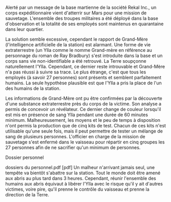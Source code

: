 Alerté par un message de la base martienne de la société Rekal Inc., un corps expéditionnaire vient d'atterrir sur Mars pour une mission de sauvetage. L'ensemble des troupes militaires a été déployé dans la base d'observation et la totalité de ses employés sont maintenus en quarantaine dans leur quartier.

La solution semble excessive, cependant le rapport de Grand-Mère (l'intelligence artificielle de la station) est alarmant. Une forme de vie extraterrestre (un Ylla comme le nomme Grand-mère en référence au personnage du roman de Ray Bradbury) s'est introduite dans la base et un corps sans vie non-identifiable a été retrouvé. La Terre soupçonne naturellement l'Ylla. Cependant, ce dernier reste introuvable et Grand-Mère n'a pas réussi à suivre sa trace. Le plus étrange, c'est que tous les employés (à savoir 27 personnes) sont présents et semblent parfaitement humains. La seule hypothèse plausible est que l'Ylla a pris la place de l'un des humains de la station.

Les informations de Grand-Mère ont pu être confirmées par la découverte d'une substance extraterrestre près du corps de la victime. Son analyse a permis de concevoir un révélateur. Ce dernier change de couleur lorsqu'il est mis en présence de sang Ylla pendant une durée de 60 minutes minimum. Malheureusement, les moyens et le peu de temps à disposition n'ont permis la production que de cinq kits de test. Chacun de ces kits n'est utilisable qu'une seule fois, mais il peut permettre de tester un mélange de sang de plusieurs personnes. L'officier en charge de la mission de sauvetage s'est enfermé dans le vaisseau pour répartir en cinq groupes les 27 personnes afin de ne sacrifier qu'un minimum de personnes.

Dossier personnel

dossiers du personnel.pdf [pdf]
Un malheur n'arrivant jamais seul, une tempête va bientôt s'abattre sur la station. Tout le monde doit être amené aux abris au plus tard dans 3 heures. Cependant, réunir l'ensemble des humains aux abris équivaut à libérer l'Ylla avec le risque qu'il y ait d'autres victimes, voire pire, qu'il prenne le contrôle du vaisseau et prenne la direction de la Terre.
